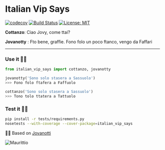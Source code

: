 # Italian Vip Says
[![codecov](https://codecov.io/gh/Owanesh/italian-vip-says/branch/master/graph/badge.svg)](https://codecov.io/gh/Owanesh/italian-vip-says) 
[![Build Status](https://travis-ci.org/lotrekagency/italian-vip-says.svg?branch=master)](https://travis-ci.org/lotrekagency/italian-vip-says)
[![License: MIT](https://img.shields.io/badge/License-MIT-blue.svg)](https://github.com/Owanesh/italian-vip-says/blob/master/LICENSE)

**Cottanzo**: Ciao Jovy, come ttai?

**Jovanotty** : Fto bene, graffie. Fono folo un poco ftanco, vengo da Faffari

* * *

### Use it ✌🏻
```py
from italian_vip_says import cottanzo, jovanotty

jovanotty('Sono solo stasera a Sassuolo')
>>> Fono folo ftafera a Faffuolo

cottanzo('Sono solo stasera a Sassuolo')
>>> Tono tolo ttatera a Tattuolo

```


### Test it 💪🏻
```sh
pip install -r tests/requirements.py
nosetests --with-coverage --cover-package=italian_vip_says

```


🙏🏻 Based on [Jovanotti](https://github.com/dottorblaster/jovanotti "dottorblaster rulez")


![Maurittio](https://media.tenor.com/images/94585f8a56f4adaee5c1fc8434b86acc/tenor.gif)
